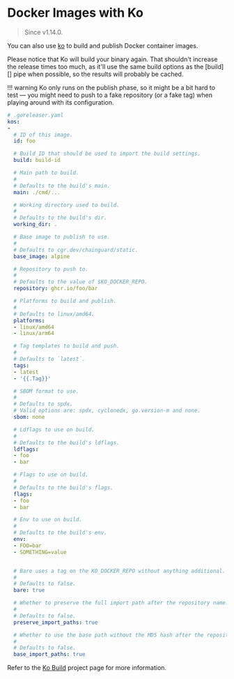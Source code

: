# Docker Images with Ko

> Since v1.14.0.

You can also use [ko][] to build and publish Docker container images.

Please notice that Ko will build your binary again.
That shouldn't increase the release times too much, as it'll use the same build
options as the [build][] pipe when possible, so the results will probably be cached.

!!! warning
    Ko only runs on the publish phase, so it might be a bit hard to test — you
    might need to push to a fake repository (or a fake tag) when playing around
    with its configuration.

```yaml
# .goreleaser.yaml
kos:
-
  # ID of this image.
  id: foo

  # Build ID that should be used to import the build settings.
  build: build-id

  # Main path to build.
  #
  # Defaults to the build's main.
  main: ./cmd/...

  # Working directory used to build.
  #
  # Defaults to the build's dir.
  working_dir: .

  # Base image to publish to use.
  #
  # Defaults to cgr.dev/chainguard/static.
  base_image: alpine

  # Repository to push to.
  #
  # Defaults to the value of $KO_DOCKER_REPO.
  repository: ghcr.io/foo/bar

  # Platforms to build and publish.
  #
  # Defaults to linux/amd64.
  platforms:
  - linux/amd64
  - linux/arm64

  # Tag templates to build and push.
  #
  # Defaults to `latest`.
  tags:
  - latest
  - '{{.Tag}}'

  # SBOM format to use.
  #
  # Defaults to spdx.
  # Valid options are: spdx, cyclonedx, go.version-m and none.
  sbom: none

  # Ldflags to use on build.
  #
  # Defaults to the build's ldflags.
  ldflags:
  - foo
  - bar

  # Flags to use on build.
  #
  # Defaults to the build's flags.
  flags:
  - foo
  - bar

  # Env to use on build.
  #
  # Defaults to the build's env.
  env:
  - FOO=bar
  - SOMETHING=value


  # Bare uses a tag on the KO_DOCKER_REPO without anything additional.
  #
  # Defaults to false.
  bare: true

  # Whether to preserve the full import path after the repository name.
  #
  # Defaults to false.
  preserve_import_paths: true

  # Whether to use the base path without the MD5 hash after the repository name.
  #
  # Defaults to false.
  base_import_paths: true
```

Refer to the [Ko Build][ko] project page for more information.

[ko]: https://github.com/ko-build/ko
